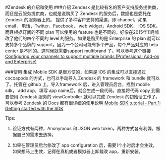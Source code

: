 #Zendesk 的介绍和使用
###介绍
Zendesk 是比较有名的客户支持服务提供商，而且是云服务提供商，也就是说购买了 Zendesk 的服务后，数据也是委托在 Zendesk 的服务器上的。
提供了多种客户支持的渠道，即 channel，如果 email， 电话，Twitter，Facebook， web widget，Android SDK， iOS SDK。而且根据订阅的不同 plan 可以使用的 feature 也是不同的。好像在2015年11月修改了他们的四个不同的 level 的服务。如果是购买的是 Enterprise 的 plan 就可以支持多个品牌的 support。因为一个公司可能有多个产品，每个产品对应的 help center 是不同的。这时候就需要support multibrand 了。可以参考这个链接 [Configuring your channels to support multiple brands (Professional Add-on and Enterprise)](https://support.zendesk.com/hc/en-us/articles/204577963-Configuring-your-channels-to-support-multiple-brands-Professional-Add-on-and-Enterprise-)

###使用
集成 Mobile SDK 是很方便的，如果是 iOS 的集成可以直接通过 cocoapods 的方式，也可以手动导入 Zendesk 的 framework 和 bundle 就可以了。托管在 github 上。导入framework 后，进入管理员后台，找到 mobile sdk， add app，填写 app name后，就会生成一段代码，直接将代码 copy 到需要使用 Zendesk 服务的 viewController 就可以完成 Zendesk 的初始话工作了。可以参考 Zendesk 的 Docs 都有很详细的使用说明 [Mobile SDK tutorial - Part 1: Getting started with the SDK](https://support.zendesk.com/hc/en-us/articles/205500817-Mobile-SDK-tutorial-Part-1-Getting-started-with-the-SDK)

Tips:

1. 验证方式有两种，Anonymous 和 JSON web token，两种方式各有利弊，根据自己的需求去选择。

2. 如果在管理员后台修改了 app configuration 后，需要1个小时后才会生效。如果想马上生效，记得在真机或者模拟器上卸载改 app，重新安装。